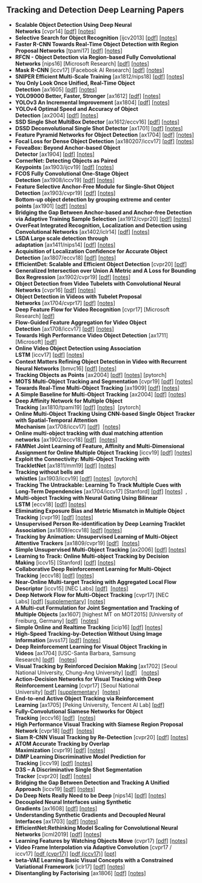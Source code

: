 <h2> Tracking and Detection Deep Learning Papers</h2>
<ul>
<li><strong>Scalable Object Detection Using Deep Neural Networks</strong>&nbsp;[cvpr14]&nbsp;<a href="1/Scalable%20Object%20Detection%20Using%20Deep%20Neural%20Networks%20cvpr14.pdf">[pdf]</a>&nbsp;<a href="1/Scalable%20Object%20Detection%20Using%20Deep%20Neural%20Networks%20cvpr14.pdf">[notes]</a></li>
<li><strong>Selective Search for Object Recognition</strong>&nbsp;[ijcv2013]&nbsp;<a href="1/Selective%20Search%20for%20Object%20Recognition%20ijcv2013.pdf">[pdf]</a>&nbsp;<a href="1/Selective%20Search%20for%20Object%20Recognition%20ijcv2013.pdf">[notes]</a></li>

<li><strong>Faster R-CNN Towards Real-Time Object Detection with Region Proposal Networks</strong>&nbsp;[tpami17]&nbsp;<a href="1/Faster%20R-CNN%20Towards%20Real-Time%20Object%20Detection%20with%20Region%20Proposal%20Networks%20tpami17%20ax16_1.pdf">[pdf]</a>&nbsp;<a href="1/Faster_R-CNN.pdf">[notes]</a></li>
<li><strong>RFCN - Object Detection via Region-based Fully Convolutional Networks</strong>&nbsp;[nips16] [Microsoft Research]&nbsp;<a href="1/RFCN-Object%20Detection%20via%20Region-based%20Fully%20Convolutional%20Networks%20nips16.pdf">[pdf]</a>&nbsp;<a href="1/RFCN.pdf">[notes]</a></li>
<li><strong>Mask R-CNN</strong>&nbsp;[iccv17] [Facebook AI Research]&nbsp;<a href="1/Mask%20R-CNN%20ax17_4%20iccv17.pdf">[pdf]</a>&nbsp;<a href="1/Mask%20R-CNN%20ax17_4%20iccv17.pdf">[notes]</a>&nbsp;&nbsp;&nbsp;</li>
<li><strong>SNIPER Efficient Multi-Scale Training</strong>&nbsp;[ax1812/nips18]&nbsp;<a href="1/SNIPER%20Efficient%20Multi-Scale%20Training%20ax181213%20nips18.pdf">[pdf]</a>&nbsp;<a href="1/SNIPER%20Efficient%20Multi-Scale%20Training%20ax181213%20nips18.pdf">[notes]</a>&nbsp;</li>

<li><strong>You Only Look Once Unified, Real-Time Object Detection</strong>&nbsp;[ax1605]&nbsp;<a href="1/You%20Only%20Look%20Once%20Unified,%20Real-Time%20Object%20Detection%20ax1605.pdf">[pdf]</a>&nbsp;<a href="1/You%20Only%20Look%20Once%20Unified,%20Real-Time%20Object%20Detection%20ax1605.pdf">[notes]</a></li>
<li><strong>YOLO9000 Better, Faster, Stronger</strong>&nbsp;[ax1612]&nbsp;<a href="1/YOLO9000%20Better,%20Faster,%20Stronger%20ax16_12.pdf">[pdf]</a>&nbsp;<a href="1/YOLO9000%20Better,%20Faster,%20Stronger%20ax16_12.pdf">[notes]</a></li>
<li><strong>YOLOv3 An Incremental Improvement</strong>&nbsp;[ax1804]&nbsp;<a href="1/YOLOv3%20An%20Incremental%20Improvement%20ax180408.pdf">[pdf]</a>&nbsp;<a href="1/YOLOv3%20An%20Incremental%20Improvement%20ax180408.pdf">[notes]</a></li>
<li><strong>YOLOv4 Optimal Speed and Accuracy of Object Detection</strong>&nbsp;[ax2004]&nbsp;<a href="1/YOLOV4_Optimal%20Speed%20and%20Accuracy%20of%20Object%20Detection%20ax200423.pdf">[pdf]</a>&nbsp;<a href="1/YOLOV4_Optimal%20Speed%20and%20Accuracy%20of%20Object%20Detection%20ax200423.pdf">[notes]</a>&nbsp;</li>

<li><strong>SSD Single Shot MultiBox Detector</strong>&nbsp;[ax1612/eccv16]&nbsp;<a href="1/SSD%20Single%20Shot%20MultiBox%20Detector%20eccv16_ax16_12.pdf">[pdf]</a>&nbsp;<a href="1/SSD.pdf">[notes]</a></li>
<li><strong>DSSD Deconvolutional Single Shot Detector</strong>&nbsp;[ax1701]&nbsp;<a href="1/DSSD%20Deconvolutional%20Single%20Shot%20Detector%20ax1701.06659.pdf">[pdf]</a>&nbsp;<a href="1/DSSD.pdf">[notes]</a></li>

<li><strong>Feature Pyramid Networks for Object Detection</strong>&nbsp;[ax1704]&nbsp;<a href="1/Feature%20Pyramid%20Networks%20for%20Object%20Detection%20ax170419.pdf">[pdf]</a>&nbsp;<a href="1/FPN.pdf">[notes]</a></li>
<li><strong>Focal Loss for Dense Object Detection</strong>&nbsp;[ax180207/iccv17]&nbsp;<a href="1/Focal%20Loss%20for%20Dense%20Object%20Detection%20ax180207%20iccv17.pdf">[pdf]</a>&nbsp;<a href="1/focal_loss.pdf">[notes]</a></li>

<li><strong>FoveaBox: Beyond Anchor-based Object Detector</strong>&nbsp;[ax1904]&nbsp;<a href="1/FoveaBox%20Beyond%20Anchor-based%20Object%20Detector%20ax1904.03797.pdf">[pdf]</a>&nbsp;<a href="1/FoveaBox%20Beyond%20Anchor-based%20Object%20Detector%20ax1904.03797.pdf">[notes]</a>&nbsp;</li>
<li><strong>CornerNet: Detecting Objects as Paired Keypoints</strong>&nbsp;[ax1903/ijcv19]&nbsp;<a href="1/CornerNet%20Detecting%20Objects%20as%20Paired%20Keypoints%20ax1903%20ijcv19.pdf">[pdf]</a>&nbsp;<a href="1/CornerNet%20Detecting%20Objects%20as%20Paired%20Keypoints%20ax1903%20ijcv19.pdf">[notes]</a>&nbsp;</li>
<li><strong>FCOS Fully Convolutional One-Stage Object Detection</strong>&nbsp;[ax1908/iccv19]&nbsp;<a href="1/FCOS%20Fully%20Convolutional%20One-Stage%20Object%20Detection%20ax1908%20iccv19.pdf">[pdf]</a>&nbsp;<a href="1/FCOS%20Fully%20Convolutional%20One-Stage%20Object%20Detection%20ax1908%20iccv19.pdf">[notes]</a>&nbsp;&nbsp;&nbsp;&nbsp;&nbsp;</li>
<li><strong>Feature Selective Anchor-Free Module for Single-Shot Object Detection</strong>&nbsp;[ax1903/cvpr19]&nbsp;<a href="1/Feature%20Selective%20Anchor-Free%20Module%20for%20Single-Shot%20Object%20Detection%20ax1903.00621%20cvpr19.pdf">[pdf]</a>&nbsp;<a href="1/Feature%20Selective%20Anchor-Free%20Module%20for%20Single-Shot%20Object%20Detection%20ax1903.00621%20cvpr19.pdf">[notes]</a>&nbsp;</li>
<li><strong>Bottom-up object detection by grouping extreme and center points</strong>&nbsp;[ax1901]&nbsp;<a href="1/Bottom-up%20object%20detection%20by%20grouping%20extreme%20and%20center%20points%201901.08043.pdf">[pdf]</a>&nbsp;<a href="1/Bottom-up%20object%20detection%20by%20grouping%20extreme%20and%20center%20points%201901.08043.pdf">[notes]</a>&nbsp;</li>
<li><strong>Bridging the Gap Between Anchor-based and Anchor-free Detection via Adaptive Training Sample Selection</strong>&nbsp;[ax1912/cvpr20]&nbsp;<a href="1/Bridging%20the%20Gap%20Between%20Anchor-based%20and%20Anchor-free%20Detection%20via%20Adaptive%20Training%20Sample%20Selection%201912.02424%20cvpr20.pdf">[pdf]</a>&nbsp;<a href="1/Bridging%20the%20Gap%20Between%20Anchor-based%20and%20Anchor-free%20Detection%20via%20Adaptive%20Training%20Sample%20Selection%201912.02424%20cvpr20.pdf">[notes]</a>&nbsp;</li>

<li>
<strong>OverFeat Integrated Recognition, Localization and Detection using Convolutional Networks</strong>&nbsp;[ax1402/iclr14]&nbsp;<a href="1/OverFeat%20Integrated%20Recognition,%20Localization%20and%20Detection%20using%20Convolutional%20Networks%20ax1402%20iclr14.pdf">[pdf]</a>&nbsp;<a href="1/OverFeat%20Integrated%20Recognition,%20Localization%20and%20Detection%20using%20Convolutional%20Networks%20ax1402%20iclr14.pdf">[notes]</a>
</li>
<li>
<strong>LSDA Large scale detection through adaptation</strong>&nbsp;[ax1411/nips14]&nbsp;<a href="1/LSDA%20Large%20scale%20detection%20through%20adaptation%20nips14%20ax14_11.pdf">[pdf]</a>&nbsp;<a href="1/LSDA%20Large%20scale%20detection%20through%20adaptation%20nips14%20ax14_11.pdf">[notes]</a>
</li>
<li>
<strong>Acquisition of Localization Confidence for Accurate Object Detection</strong>&nbsp;[ax1807/eccv18]&nbsp;<a href="1/1.pdf">[pdf]</a>&nbsp;<a href="1/IOU-Net.pdf">[notes]</a>&nbsp;
</li>
<li>
<strong>EfficientDet: Scalable and Efficient Object Detection</strong>&nbsp;[cvpr20]&nbsp;<a href="1/EfficientDet_Scalable%20and%20efficient%20object%20detection.pdf">[pdf]</a>
</li>
<li>
<strong>Generalized Intersection over Union A Metric and A Loss for Bounding Box Regression</strong>&nbsp;[ax1902/cvpr19]&nbsp;<a href="1/Generalized%20Intersection%20over%20Union%20A%20Metric%20and%20A%20Loss%20for%20Bounding%20Box%20Regression%201902.09630%20cvpr19.pdf">[pdf]</a>&nbsp;<a href="1/Generalized%20Intersection%20over%20Union%20A%20Metric%20and%20A%20Loss%20for%20Bounding%20Box%20Regression%201902.09630%20cvpr19.pdf">[notes]</a>&nbsp;&nbsp;
</li>

<li><strong>Object Detection from Video Tubelets with Convolutional Neural Networks</strong>&nbsp;[cvpr16]&nbsp;<a href="1/Object_Detection_from_Video_Tubelets_with_Convolutional_Neural_Networks_CVPR16.pdf">[pdf]</a>&nbsp;<a href="1/Object_Detection_from_Video_Tubelets_with_Convolutional_Neural_Networks_CVPR16.pdf">[notes]</a></li>
<li><strong>Object Detection in Videos with Tubelet Proposal Networks</strong>&nbsp;[ax1704/cvpr17]&nbsp;<a href="1/Object_Detection_in_Videos_with_Tubelet_Proposal_Networks_ax1704_cvpr17.pdf">[pdf]</a>&nbsp;<a href="1/Object_Detection_in_Videos_with_Tubelet_Proposal_Networks_ax1704_cvpr17.pdf">[notes]</a></li>

<li><strong>Deep Feature Flow for Video Recognition</strong>&nbsp;[cvpr17] [Microsoft Research]&nbsp;<a href="1/Deep%20Feature%20Flow%20For%20Video%20Recognition%20cvpr17.pdf">[pdf]</a>&nbsp;&nbsp;</li>
<li><strong>Flow-Guided Feature Aggregation for Video Object Detection</strong>&nbsp;[ax1708/iccv17]&nbsp;<a href="1/Flow-Guided%20Feature%20Aggregation%20for%20Video%20Object%20Detection%20ax1708%20iccv17.pdf">[pdf]</a>&nbsp;<a href="1/Flow-Guided%20Feature%20Aggregation%20for%20Video%20Object%20Detection%20ax1708%20iccv17.pdf">[notes]</a></li>
<li><strong>Towards High Performance Video Object Detection</strong>&nbsp;[ax1711] [Microsoft]&nbsp;<a href="1/2.pdf">[pdf]</a></li>

<li><strong>Online Video Object Detection using Association LSTM</strong>&nbsp;[iccv17]&nbsp;<a href="1/Online%20Video%20Object%20Detection%20using%20Association%20LSTM%20iccv17.pdf">[pdf]</a>&nbsp;<a href="1/Online%20Video%20Object%20Detection%20using%20Association%20LSTM%20iccv17.pdf">[notes]</a></li>
<li><strong>Context Matters Reﬁning Object Detection in Video with Recurrent Neural Networks</strong>&nbsp;[bmvc16]&nbsp;<a href="1/Context%20Matters%20Re%EF%AC%81ning%20Object%20Detection%20in%20Video%20with%20Recurrent%20Neural%20Networks%20bmvc16.pdf">[pdf]</a>&nbsp;<a href="1/Context%20Matters%20Re%EF%AC%81ning%20Object%20Detection%20in%20Video%20with%20Recurrent%20Neural%20Networks%20bmvc16.pdf">[notes]</a></li>

<li><strong>Tracking Objects as Points</strong>&nbsp;[ax2004]&nbsp;<a href="1/Tracking%20Objects%20as%20Points%202004.01177.pdf">[pdf]</a>&nbsp;<a href="1/Tracking%20Objects%20as%20Points%202004.01177.pdf">[notes]</a>&nbsp;[pytorch]</li>

<li><strong>MOTS Multi-Object Tracking and Segmentation</strong>&nbsp;[cvpr19]&nbsp;<a href="1/MOTS%20Multi-Object%20Tracking%20and%20Segmentation%20ax1904%20cvpr19.pdf">[pdf]</a>&nbsp;<a href="1/MOTS%20Multi-Object%20Tracking%20and%20Segmentation%20ax1904%20cvpr19.pdf">[notes]</a>&nbsp;&nbsp;</li>
<li><strong>Towards Real-Time Multi-Object Tracking</strong>&nbsp;[ax1909]&nbsp;<a href="1/Towards%20Real-Time%20Multi-Object%20Tracking%20ax1909.12605v1.pdf">[pdf]</a>&nbsp;<a href="1/Towards%20Real-Time%20Multi-Object%20Tracking%20ax1909.12605v1.pdf">[notes]</a></li>
<li><strong>A Simple Baseline for Multi-Object Tracking</strong>&nbsp;[ax2004]&nbsp;<a href="1/A%20Simple%20Baseline%20for%20Multi-Object%20Tracking%202004.01888.pdf">[pdf]</a>&nbsp;<a href="1/A%20Simple%20Baseline%20for%20Multi-Object%20Tracking%202004.01888.pdf">[notes]</a>&nbsp;</li>

<li><strong>Deep Affinity Network for Multiple Object Tracking</strong>&nbsp;[ax1810/tpami19]&nbsp;<a href="1/Deep%20Affinity%20Network%20for%20Multiple%20Object%20Tracking%20ax1810.11780%20tpami19.pdf">[pdf]</a>&nbsp;<a href="1/Deep%20Affinity%20Network%20for%20Multiple%20Object%20Tracking%20ax1810.11780%20tpami19.pdf">[notes]</a>&nbsp;&nbsp;[pytorch]</li>

<li>
<strong>Online Multi-Object Tracking Using CNN-based Single Object Tracker with Spatial-Temporal Attention Mechanism</strong>&nbsp;[ax1708/iccv17]&nbsp;<a href="1/Online%20Multi-Object%20Tracking%20Using%20CNN-based%20Single%20Object%20Tracker%20with%20Spatial-Temporal%20Attention%20Mechanism%201708.02843%20iccv17.pdf">[pdf]</a>&nbsp;&nbsp;<a href="1/Online%20Multi-Object%20Tracking%20Using%20CNN-based%20Single%20Object%20Tracker%20with%20Spatial-Temporal%20Attention%20Mechanism%201708.02843%20iccv17.pdf">[notes]</a>
</li>
<li>
<strong>Online multi-object tracking with dual matching attention networks</strong>&nbsp;[ax1902/eccv18]&nbsp;<a href="1/Online%20multi-object%20tracking%20with%20dual%20matching%20attention%20networks%201902.00749%20eccv18.pdf">[pdf]</a>&nbsp;&nbsp;<a href="1/Online%20multi-object%20tracking%20with%20dual%20matching%20attention%20networks%201902.00749%20eccv18.pdf">[notes]</a>&nbsp;
</li>
<li>
<strong>FAMNet Joint Learning of Feature, Affinity and Multi-Dimensional Assignment for Online Multiple Object Tracking</strong>&nbsp;[iccv19]&nbsp;<a href="1/FAMNet%20Joint%20Learning%20of%20Feature,%20Affinity%20and%20Multi-Dimensional%20Assignment%20for%20Online%20Multiple%20Object%20Tracking%20iccv19.pdf">[pdf]</a>&nbsp;<a href="1/FAMNet%20Joint%20Learning%20of%20Feature,%20Affinity%20and%20Multi-Dimensional%20Assignment%20for%20Online%20Multiple%20Object%20Tracking%20iccv19.pdf">[notes]</a>
</li>
<li>
<strong>Exploit the Connectivity: Multi-Object Tracking with TrackletNet</strong>&nbsp;[ax1811/mm19]&nbsp;<a href="1/Exploit%20the%20Connectivity%20Multi-Object%20Tracking%20with%20TrackletNet%20ax1811.07258%20mm19.pdf">[pdf]</a>&nbsp;<a href="1/Exploit%20the%20Connectivity%20Multi-Object%20Tracking%20with%20TrackletNet%20ax1811.07258%20mm19.pdf">[notes]</a>
</li>
<li>
<strong>Tracking without bells and whistles</strong>&nbsp;[ax1903/iccv19]&nbsp;<a href="1/Tracking%20without%20bells%20and%20whistles%20ax1903.05625%20iccv19.pdf">[pdf]</a>&nbsp;<a href="1/Tracking%20without%20bells%20and%20whistles%20ax1903.05625%20iccv19.pdf">[notes]</a>&nbsp;&nbsp;[pytorch]
</li>

<li><strong>Tracking The Untrackable: Learning To Track Multiple Cues with Long-Term Dependencies</strong>&nbsp;[ax1704/iccv17] [Stanford]&nbsp;<a href="1/Tracking%20The%20Untrackable%20Learning%20To%20Track%20Multiple%20Cues%20with%20Long-Term%20Dependencies%20ax17_4_iccv17.pdf">[pdf]</a>&nbsp;<a href="1/Tracking_The_Untrackable_Learning_To_Track_Multiple_Cues_with_Long-Term_Dependencies.pdf">[notes]</a>&nbsp;&nbsp;,</li>
<li><strong>Multi-object Tracking with Neural Gating Using Bilinear LSTM</strong>&nbsp;[eccv18]&nbsp;<a href="1/Multi-object%20Tracking%20with%20Neural%20Gating%20Using%20Bilinear%20LSTM_eccv18.pdf">[pdf]</a>&nbsp;<a href="1/Multi-object%20Tracking%20with%20Neural%20Gating%20Using%20Bilinear%20LSTM_eccv18.pdf">[notes]</a></li>
<li><strong>Eliminating Exposure Bias and Metric Mismatch in Multiple Object Tracking</strong>&nbsp;[cvpr19]&nbsp;<a href="1/Eliminating%20Exposure%20Bias%20and%20Metric%20Mismatch%20in%20Multiple%20Object%20Tracking%20cvpr19.pdf">[pdf]</a>&nbsp;<a href="1/Eliminating%20Exposure%20Bias%20and%20Metric%20Mismatch%20in%20Multiple%20Object%20Tracking%20cvpr19.pdf">[notes]</a>&nbsp;</li>

<li><strong>Unsupervised Person Re-identification by Deep Learning Tracklet Association</strong>&nbsp;[ax1809/eccv18]&nbsp;<a href="1/Unsupervised%20Person%20Re-identification%20by%20Deep%20Learning%20Tracklet%20Association%201809.02874%20eccv18.pdf">[pdf]</a>&nbsp;<a href="1/Unsupervised%20Person%20Re-identification%20by%20Deep%20Learning%20Tracklet%20Association%201809.02874%20eccv18.pdf">[notes]</a></li>
<li><strong>Tracking by Animation: Unsupervised Learning of Multi-Object Attentive Trackers</strong>&nbsp;[ax1809/cvpr19]&nbsp;<a href="1/Tracking%20by%20Animation%20Unsupervised%20Learning%20of%20Multi-Object%20Attentive%20Trackers%20cvpr19%20ax1809.03137.pdf">[pdf]</a>&nbsp;&nbsp;<a href="1/Tracking%20by%20Animation%20Unsupervised%20Learning%20of%20Multi-Object%20Attentive%20Trackers%20cvpr19%20ax1809.03137.pdf">[notes]</a>&nbsp;</li>
<li><strong>Simple Unsupervised Multi-Object Tracking</strong>&nbsp;[ax2006]&nbsp;<a href="1/Simple%20Unsupervised%20Multi-Object%20Tracking%202006.02609.pdf">[pdf]</a>&nbsp;<a href="1/Simple%20Unsupervised%20Multi-Object%20Tracking%202006.02609.pdf">[notes]</a></li>

<li><strong>Learning to Track: Online Multi-object Tracking by Decision Making</strong>&nbsp;[iccv15] [Stanford]&nbsp;<a href="1/Learning%20to%20Track%20Online%20Multi-object%20Tracking%20by%20Decision%20Making%20%20iccv15.pdf">[pdf]</a>&nbsp;<a href="1/Learning_to_Track_Online_Multi-object_Tracking_by_Decision_Making__iccv15.pdf">[notes]</a>&nbsp;&nbsp;</li>
<li><strong>Collaborative Deep Reinforcement Learning for Multi-Object Tracking</strong>&nbsp;[eccv18]&nbsp;<a href="1/Collaborative%20Deep%20Reinforcement%20Learning%20for%20Multi-Object%20Tracking_eccv18.pdf">[pdf]</a>&nbsp;<a href="1/Collaborative%20Deep%20Reinforcement%20Learning%20for%20Multi-Object%20Tracking_eccv18.pdf">[notes]</a></li>

<li><strong>Near-Online Multi-target Tracking with Aggregated Local Flow Descriptor</strong>&nbsp;[iccv15] [NEC Labs]&nbsp;<a href="1/Near-online%20multi-target%20tracking%20with%20aggregated%20local%20%EF%AC%82ow%20descriptor%20iccv15.pdf">[pdf]</a>&nbsp;&nbsp;<a href="1/NOMT.pdf">[notes]</a></li>
<li><strong>Deep Network Flow for Multi-Object Tracking</strong>&nbsp;[cvpr17] [NEC Labs]&nbsp;<a href="1/Deep%20Network%20Flow%20for%20Multi-Object%20Tracking%20cvpr17.pdf">[pdf]</a>&nbsp;<a href="1/Deep%20Network%20Flow%20for%20Multi-Object%20Tracking%20cvpr17_supplemental.pdf">[supplementary]</a>&nbsp;<a href="1/Deep%20Network%20Flow%20for%20Multi-Object%20Tracking%20cvpr17.pdf">[notes]</a></li>

<li><strong>A Multi-cut Formulation for Joint Segmentation and Tracking of Multiple Objects</strong>&nbsp;[ax1607] [highest MT on MOT2015] [University of Freiburg, Germany]&nbsp;<a href="1/A%20Multi-cut%20Formulation%20for%20Joint%20Segmentation%20and%20Tracking%20of%20Multiple%20Objects%20ax16_9%20%5Bbest%20MT%20on%20MOT15%5D.pdf">[pdf]</a>&nbsp;&nbsp;<a href="1/A_Multi-cut_Formulation_for_Joint_Segmentation_and_Tracking_of_Multiple_Objects.pdf">[notes]</a></li>

<li><strong>Simple Online and Realtime Tracking</strong>&nbsp;[icip16]&nbsp;<a href="1/Simple%20Online%20and%20Realtime%20Tracking%20ax1707%20icip16.pdf">[pdf]</a>&nbsp;<a href="1/Simple%20Online%20and%20Realtime%20Tracking%20ax1707%20icip16.pdf">[notes]</a>&nbsp;</li>
<li><strong>High-Speed Tracking-by-Detection Without Using Image Information</strong>&nbsp;[avss17]&nbsp;<a href="1/High-Speed%20Tracking-by-Detection%20Without%20Using%20Image%20Information%20avss17.pdf">[pdf]</a>&nbsp;<a href="1/High-Speed%20Tracking-by-Detection%20Without%20Using%20Image%20Information%20avss17.pdf">[notes]</a>&nbsp;</li>

<li><strong>Deep Reinforcement Learning for Visual Object Tracking in Videos</strong>&nbsp;[ax1704] [USC-Santa Barbara, Samsung Research]&nbsp;<a href="1/Deep%20Reinforcement%20Learning%20for%20Visual%20Object%20Tracking%20in%20Videos%20ax17_4.pdf">[pdf]</a>&nbsp;&nbsp;&nbsp;<a href="1/Deep_Reinforcement_Learning_for_Visual_Object_Tracking_in_Videos.pdf">[notes]</a></li>
<li><strong>Visual Tracking by Reinforced Decision Making</strong>&nbsp;[ax1702] [Seoul National University, Chung-Ang University]&nbsp;<a href="1/Visual%20Tracking%20by%20Reinforced%20Decision%20Making%20ax17_2.pdf">[pdf]</a>&nbsp;&nbsp;&nbsp;<a href="1/Visual_Tracking_by_Reinforced_Decision_Making_ax17.pdf">[notes]</a></li>
<li><strong>Action-Decision Networks for Visual Tracking with Deep Reinforcement Learning</strong>&nbsp;[cvpr17] [Seoul National University]&nbsp;<a href="1/Action-Decision%20Networks%20for%20Visual%20Tracking%20with%20Deep%20Reinforcement%20Learning%20%20cvpr17%20supplementary.pdf">[pdf]</a>&nbsp;<a href="1/Action-Decision%20Networks%20for%20Visual%20Tracking%20with%20Deep%20Reinforcement%20Learning%20%20cvpr17.pdf">[supplementary]</a>&nbsp;&nbsp;<a href="1/Action-Decision_Networks_for_Visual_Tracking_with_Deep_Reinforcement_Learning_cvpr17.pdf">[notes]</a>&nbsp;</li>
<li><strong>End-to-end Active Object Tracking via Reinforcement Learning</strong>&nbsp;[ax1705] [Peking University, Tencent AI Lab]&nbsp;<a href="1/End-to-end%20Active%20Object%20Tracking%20via%20Reinforcement%20Learning%20ax17_5.pdf">[pdf]</a>&nbsp;</li>

<li><strong>Fully-Convolutional Siamese Networks for Object Tracking</strong>&nbsp;[eccv16]&nbsp;<a href="1/Fully-Convolutional%20Siamese%20Networks%20for%20Object%20Tracking%20eccv16_9.pdf">[pdf]</a>&nbsp;&nbsp;<a href="1/SiameseFC.pdf">[notes]</a></li>
<li><strong>High Performance Visual Tracking with Siamese Region Proposal Network</strong>&nbsp;[cvpr18]&nbsp;<a href="1/High%20Performance%20Visual%20Tracking%20with%20Siamese%20Region%20Proposal%20Network_cvpr18.pdf">[pdf]</a>&nbsp;&nbsp;<a href="1/High%20Performance%20Visual%20Tracking%20with%20Siamese%20Region%20Proposal%20Network_cvpr18.pdf">[notes]</a></li>
<li><strong>Siam R-CNN Visual Tracking by Re-Detection</strong>&nbsp;[cvpr20]&nbsp;<a href="1/Siam%20R-CNN%20Visual%20Tracking%20by%20Re-Detection%201911.12836%20cvpr20.pdf">[pdf]</a>&nbsp;<a href="1/Siam%20R-CNN%20Visual%20Tracking%20by%20Re-Detection%201911.12836%20cvpr20.pdf">[notes]</a>&nbsp;&nbsp;</li>

<li><strong>ATOM Accurate Tracking by Overlap Maximization</strong>&nbsp;[cvpr19]&nbsp;<a href="1/ATOM%20Accurate%20Tracking%20by%20Overlap%20Maximization%20ax1811.07628%20cvpr19.pdf">[pdf]</a>&nbsp;<a href="1/ATOM%20Accurate%20Tracking%20by%20Overlap%20Maximization%20ax1811.07628%20cvpr19.pdf">[notes]</a>&nbsp;</li>
<li><strong>DiMP Learning Discriminative Model Prediction for Tracking</strong>&nbsp;[iccv19]&nbsp;<a href="1/DiMP%20Learning%20Discriminative%20Model%20Prediction%20for%20Tracking%20ax1904.07220%20iccv19.pdf">[pdf]</a>&nbsp;<a href="1/DiMP%20Learning%20Discriminative%20Model%20Prediction%20for%20Tracking%20ax1904.07220%20iccv19.pdf">[notes]</a>&nbsp;</li>
<li><strong>D3S &ndash; A Discriminative Single Shot Segmentation Tracker</strong>&nbsp;[cvpr20]&nbsp;<a href="1/D3S%20%E2%80%93%20A%20Discriminative%20Single%20Shot%20Segmentation%20Tracker%201911.08862v1%20cvpr20.pdf">[pdf]</a>&nbsp;<a href="1/D3S%20%E2%80%93%20A%20Discriminative%20Single%20Shot%20Segmentation%20Tracker%201911.08862v1%20cvpr20.pdf">[notes]</a>&nbsp;</li>

<li><strong>Bridging the Gap Between Detection and Tracking A Unified Approach</strong>&nbsp;[iccv19]&nbsp;<a href="1/Bridging%20the%20Gap%20Between%20Detection%20and%20Tracking%20A%20Unified%20Approach%20iccv19.pdf">[pdf]</a>&nbsp;<a href="1/Bridging%20the%20Gap%20Between%20Detection%20and%20Tracking%20A%20Unified%20Approach%20iccv19.pdf">[notes]</a></li>

<li><strong>Do Deep Nets Really Need to be Deep</strong>&nbsp;[nips14]&nbsp;<a href="1/Do%20Deep%20Nets%20Really%20Need%20to%20be%20Deep%20ax1410%20nips14.pdf">[pdf]</a>&nbsp;<a href="1/Do%20Deep%20Nets%20Really%20Need%20to%20be%20Deep%20ax1410%20nips14.pdf">[notes]</a></li>

<li><strong>Decoupled Neural Interfaces using Synthetic Gradients</strong>&nbsp;[ax1608]&nbsp;<a href="1/Decoupled%20Neural%20Interfaces%20using%20Synthetic%20Gradients%20ax1608.05343.pdf">[pdf]</a>&nbsp;<a href="1/Decoupled%20Neural%20Interfaces%20using%20Synthetic%20Gradients%20ax1608.05343.pdf">[notes]</a></li>
<li><strong>Understanding Synthetic Gradients and Decoupled Neural Interfaces</strong>&nbsp;[ax1703]&nbsp;<a href="1/Understanding%20Synthetic%20Gradients%20and%20Decoupled%20Neural%20Interfaces%20ax1703.00522.pdf">[pdf]</a>&nbsp;<a href="1/Understanding%20Synthetic%20Gradients%20and%20Decoupled%20Neural%20Interfaces%20ax1703.00522.pdf">[notes]</a></li>

<li><strong>EfficientNet:Rethinking Model Scaling for Convolutional Neural Networks</strong>&nbsp;[icml2019]&nbsp;<a href="1/EfficientNet_Rethinking%20model%20scaling%20for%20CNNs.pdf">[pdf]</a>&nbsp;<a href="1/EfficientNet_%20Rethinking%20Model%20Scaling%20for%20Convolutional%20Neural%20Networks.pdf">[notes]</a></li>

<li><strong>Learning Features by Watching Objects Move</strong>&nbsp;(cvpr17)&nbsp;<a href="1/Learning%20Features%20by%20Watching%20Objects%20Move%20ax170412%20cvpr17.pdf">[pdf]</a>&nbsp;<a href="1/Learning%20Features%20by%20Watching%20Objects%20Move%20ax170412%20cvpr17.pdf">[notes]</a></li>

<li><strong>Video Frame Interpolation via Adaptive Convolution</strong>&nbsp;[cvpr17 / iccv17]&nbsp;<a href="1/Video%20Frame%20Interpolation%20via%20Adaptive%20Convolution%20ax1703.pdf">[pdf (cvpr17)]</a>&nbsp;<a href="1/Video%20Frame%20Interpolation%20via%20Adaptive%20Separable%20Convolution%20iccv17.pdf">[pdf (iccv17)]</a>&nbsp;<a href="1/Video%20Frame%20Interpolation%20via%20Adaptive%20Convolution%20ax1703.pdf">[ppt]</a></li>

<li><strong>beta-VAE Learning Basic Visual Concepts with a Constrained Variational Framework</strong>&nbsp;[iclr17]&nbsp;<a href="1/beta-VAE%20Learning%20Basic%20Visual%20Concepts%20with%20a%20Constrained%20Variational%20Framework%20iclr17.pdf">[pdf]</a>&nbsp;<a href="1/beta-VAE%20Learning%20Basic%20Visual%20Concepts%20with%20a%20Constrained%20Variational%20Framework%20iclr17.pdf">[notes]</a></li>
<li><strong>Disentangling by Factorising</strong>&nbsp;[ax1806]&nbsp;<a href="1/Disentangling%20by%20Factorising%20ax1806.pdf">[pdf]</a>&nbsp;<a href="1/Disentangling%20by%20Factorising%20ax1806.pdf">[notes]</a></li>
</ul>
